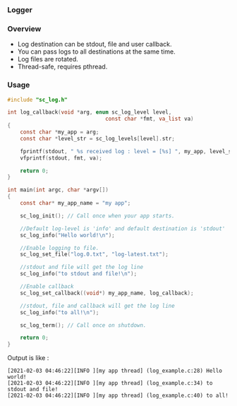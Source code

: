 ### Logger

### Overview

- Log destination can be stdout, file and user callback.
- You can pass logs to all destinations at the same time.
- Log files are rotated.
- Thread-safe, requires pthread.

### Usage


```c
#include "sc_log.h"

int log_callback(void *arg, enum sc_log_level level,
                               const char *fmt, va_list va)
{
    const char *my_app = arg;
    const char *level_str = sc_log_levels[level].str;

    fprintf(stdout, " %s received log : level = [%s] ", my_app, level_str);
    vfprintf(stdout, fmt, va);

    return 0;
}

int main(int argc, char *argv[])
{
    const char* my_app_name = "my app";

    sc_log_init(); // Call once when your app starts.

    //Default log-level is 'info' and default destination is 'stdout'
    sc_log_info("Hello world!\n");

    //Enable logging to file.
    sc_log_set_file("log.0.txt", "log-latest.txt");

    //stdout and file will get the log line
    sc_log_info("to stdout and file!\n");

    //Enable callback
    sc_log_set_callback((void*) my_app_name, log_callback);

    //stdout, file and callback will get the log line
    sc_log_info("to all!\n");

    sc_log_term(); // Call once on shutdown.

    return 0;
}

```

Output is like : 

```
[2021-02-03 04:46:22][INFO ][my app thread] (log_example.c:28) Hello world! 
[2021-02-03 04:46:22][INFO ][my app thread] (log_example.c:34) to stdout and file! 
[2021-02-03 04:46:22][INFO ][my app thread] (log_example.c:40) to all!
```

